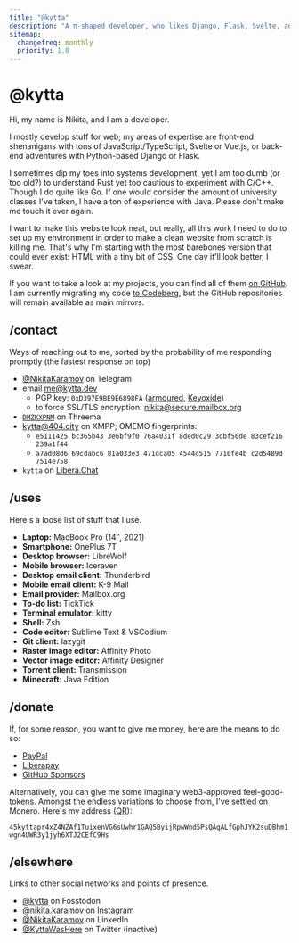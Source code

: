 ```yaml
---
title: "@kytta"
description: "A π-shaped developer, who likes Django, Flask, Svelte, and Vue.js."
sitemap:
  changefreq: monthly
  priority: 1.0
---
```


# @kytta
Hi, my name is Nikita, and I am a developer.

I mostly develop stuff for web; my areas of expertise are front-end shenanigans with tons of JavaScript/TypeScript, Svelte or Vue.js, or back-end adventures with Python-based Django or Flask.

I sometimes dip my toes into systems development, yet I am too dumb (or too old?) to understand Rust yet too cautious to experiment with C/C++. Though I do quite like Go. If one would consider the amount of university classes I've taken, I have a ton of experience with Java. Please don't make me touch it ever again.

I want to make this website look neat, but really, all this work I need to do to set up my environment in order to make a clean website from scratch is killing me. That's why I'm starting with the most barebones version that could ever exist: HTML with a tiny bit of CSS. One day it'll look better, I swear.

If you want to take a look at my projects, you can find all of them [on GitHub](https://github.com/kytta). I am currently migrating my code [to Codeberg](https://codeberg.org/kytta), but the GitHub repositories will remain available as main mirrors.

## /contact
Ways of reaching out to me, sorted by the probability of me responding promptly (the fastest response on top)

- [@NikitaKaramov](https://t.me/NikitaKaramov) on Telegram
- email <me@kytta.dev>
  - PGP key: `0xD397E9BE9E6898FA` ([armoured](https://keys.openpgp.org/vks/v1/by-fingerprint/af6c280c2a34d3f39bed9366d397e9be9e6898fa), [Keyoxide](https://keyoxide.org/af6c280c2a34d3f39bed9366d397e9be9e6898fa))
  - to force SSL/TLS encryption: <nikita@secure.mailbox.org>
- [`DMZKXPNM`](https://threema.id/DMZKXPNM) on Threema
- [kytta@404.city](xmpp:kytta@404.city) on XMPP; OMEMO fingerprints:
  - `e5111425 bc365b43 3e6bf9f0 76a4031f 8ded0c29 3dbf50de 83cef216 239a1f44`
  - `a7ad08d6 69cdabc6 81a033e3 471dca05 4544d515 7710fe4b c2d5489d 7514e758`
- `kytta` on [Libera.Chat](ircs://irc.libera.chat:6697)

## /uses
Here's a loose list of stuff that I use.

- **Laptop:** MacBook Pro (14″, 2021)
- **Smartphone:** OnePlus 7T
- **Desktop browser:** LibreWolf
- **Mobile browser:** Iceraven
- **Desktop email client:** Thunderbird
- **Mobile email client:** K-9 Mail
- **Email provider:** Mailbox.org
- **To-do list:** TickTick
- **Terminal emulator:** kitty
- **Shell:** Zsh
- **Code editor:** Sublime Text & VSCodium
- **Git client:** lazygit
- **Raster image editor:** Affinity Photo
- **Vector image editor:** Affinity Designer
- **Torrent client:** Transmission
- **Minecraft:** Java Edition

## /donate
If, for some reason, you want to give me money, here are the means to do so:

- [PayPal](https://www.paypal.com/donate/?hosted_button_id=L235MHK6CDKKS)
- [Liberapay](https://liberapay.com/kytta)
- [GitHub Sponsors](https://github.com/sponsors/kytta)

Alternatively, you can give me some imaginary web3-approved feel-good-tokens. Amongst the endless variations to choose from, I've settled on Monero. Here's my address ([QR](./monero.png)):

<p class="monero"><code>45kyttapr4xZ4NZAf1TuixenVG6sUwhr1GAQ5ByijRpwWnd5PsQAgALfGphJYK2suDBhm1wgn4UWR3y1jyh6XTJ2CEfC9Hs</code></p>


## /elsewhere
Links to other social networks and points of presence.

- <a href="https://fosstodon.org/@kytta" rel="me">@kytta</a> on Fosstodon
- [@nikita.karamov](https://www.instagram.com/nikita.karamov/) on Instagram
- [@NikitaKaramov](https://www.linkedin.com/in/NikitaKaramov) on LinkedIn
- [@KyttaWasHere](https://twitter.com/KyttaWasHere) on Twitter (inactive)
